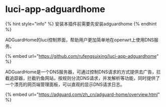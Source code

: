 # luci-app-adguardhome

{% hint style="info" %}
安装本插件前需要先安装adguardhome
{% endhint %}

ADGuardHome的luci控制界面，帮助用户更加简单地在openwrt上使用DNS服务。

{% embed url="https://github.com/rufengsuixing/luci-app-adguardhome" %}

ADGuardHome是一个DNS服务器，可通过控制DNS请求的方式提供去广告，拦截追踪器，拦截钓鱼网站，按规则分流DNS请求，并发解析等功能，同时提供了一个漂亮的网页端管理面板，可以直观的显示DNS请求日志。

{% embed url="https://adguard.com/zh_cn/adguard-home/overview.html" %}
